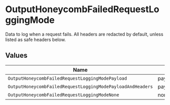 # OutputHoneycombFailedRequestLoggingMode

Data to log when a request fails. All headers are redacted by default, unless listed as safe headers below.


## Values

| Name                                                       | Value                                                      |
| ---------------------------------------------------------- | ---------------------------------------------------------- |
| `OutputHoneycombFailedRequestLoggingModePayload`           | payload                                                    |
| `OutputHoneycombFailedRequestLoggingModePayloadAndHeaders` | payloadAndHeaders                                          |
| `OutputHoneycombFailedRequestLoggingModeNone`              | none                                                       |